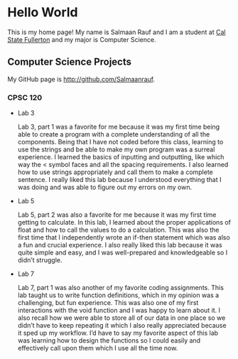 # Hello World

This is my home page! My name is Salmaan Rauf and I am a student at [Cal State Fullerton](http://www.fullerton.edu/) and my major is Computer Science.

## Computer Science Projects

My GitHub page is http://github.com/Salmaanrauf.

### CPSC 120
* Lab 3

    Lab 3, part 1 was a favorite for me because it was my first time being able to create a program with a complete understanding of all the components. Being that I have not coded before this class, learning to use the strings and be able to make my own program was a surreal experience. I learned the basics of inputting and outputting, like which way the < symbol faces and all the spacing requirements. I also learned how to use strings appropriately and call them to make a complete sentence. I really liked this lab because I understood everything that I was doing and was able to figure out my errors on my own.

* Lab 5

    Lab 5, part 2 was also a favorite for me because it was my first time getting to calculate. In this lab, I learned about the proper applications of float and how to call the values to do a calculation. This was also the first time that I independently wrote an if-then statement which was also a fun and crucial experience. I also really liked this lab because it was quite simple and easy, and I was well-prepared and knowledgeable so I didn’t struggle.
  
* Lab 7

    Lab 7, part 1 was also another of my favorite coding assignments. This lab taught us to write function definitions, which in my opinion was a challenging, but fun experience. This was also one of my first interactions with the void function and I was happy to learn about it. I also recall how we were able to store all of our data in one place so we didn’t have to keep repeating it which I also really appreciated because it sped up my workflow. I’d have to say my favorite aspect of this lab was learning how to design the functions so I could easily and effectively call upon them which I use all the time now.